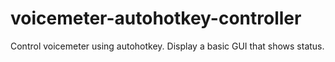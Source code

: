 # voicemeter-autohotkey-controller
Control voicemeter using autohotkey. Display a basic GUI that shows status.
